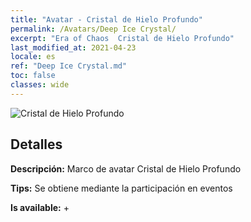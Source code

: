 ```yaml
---
title: "Avatar - Cristal de Hielo Profundo"
permalink: /Avatars/Deep Ice Crystal/
excerpt: "Era of Chaos  Cristal de Hielo Profundo"
last_modified_at: 2021-04-23
locale: es
ref: "Deep Ice Crystal.md"
toc: false
classes: wide
---
```

 ![Cristal de Hielo Profundo](/images/a/avatarFrame_91.png)

## Detalles

 **Descripción:** Marco de avatar Cristal de Hielo Profundo 

 **Tips:** Se obtiene mediante la participación en eventos 

 **Is available:**  + 


